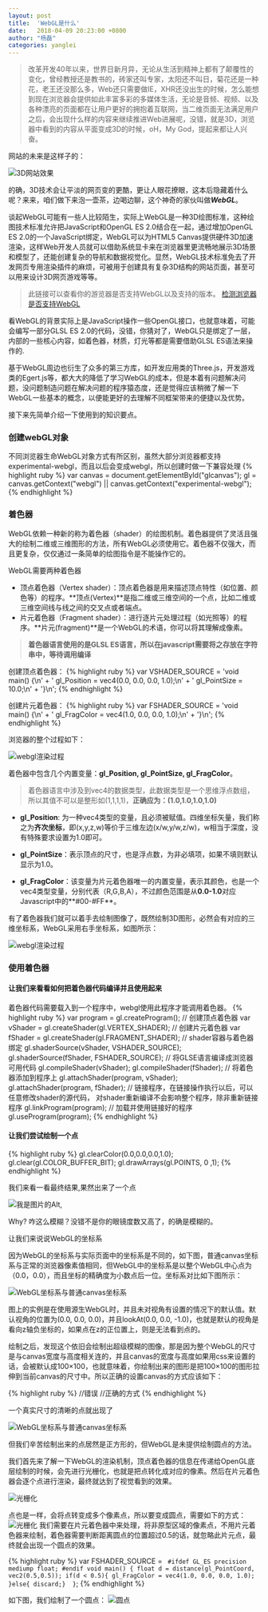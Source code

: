 ```yaml
---
layout: post
title:  'WebGL是什么'
date:   2018-04-09 20:23:00 +0800
author: "杨磊"
categories: yanglei
---
```



> 改革开发40年以来，世界日新月异，无论从生活到精神上都有了颠覆性的变化，曾经教授还是教书的，砖家还叫专家，太阳还不叫日，菊花还是一种花，老王还没那么多，Web还只需要做IE，XHR还没出生的时候，怎么能想到现在浏览器会提供如此丰富多彩的多媒体生活，无论是音频、视频、以及各种漂亮的页面都在让用户更好的拥抱着互联网，当二维页面无法满足用户之后，会出现什么样的内容来继续推进Web进展呢，没错，就是3D，浏览器中看到的内容从平面变成3D的时候，oH，My God，提起来都让人兴奋。

网站的未来是这样子的：

![3D网站效果](/assets/img/yanglei10-2.gif)

的确，3D技术会让平淡的网页变的更酷，更让人眼花撩眼，这本后隐藏着什么呢？来来，咱们做下来泡一壶茶，边喝边聊，这个神奇的家伙叫做***WebGL***。

谈起WebGL可能有一些人比较陌生，实际上WebGL是一种3D绘图标准，这种绘图技术标准允许把JavaScript和OpenGL ES 2.0结合在一起，通过增加OpenGL ES 2.0的一个JavaScript绑定，WebGL可以为HTML5 Canvas提供硬件3D加速渲染，这样Web开发人员就可以借助系统显卡来在浏览器里更流畅地展示3D场景和模型了，还能创建复杂的导航和数据视觉化。显然，WebGL技术标准免去了开发网页专用渲染插件的麻烦，可被用于创建具有复杂3D结构的网站页面，甚至可以用来设计3D网页游戏等等。
> 此链接可以查看你的游览器是否支持WebGL以及支持的版本。
> [检测浏览器是否支持WebGL](http://webglreport.com)


看WebGL的背景实际上是JavaScript操作一些OpenGL接口，也就意味着，可能会编写一部分GLSL ES 2.0的代码，没错，你猜对了，WebGL只是绑定了一层，内部的一些核心内容，如着色器，材质，灯光等都是需要借助GLSL ES语法来操作的.

基于WebGL周边也衍生了众多的第三方库，如开发应用类的Three.js，开发游戏类的Egert.js等，都大大的降低了学习WebGL的成本，但是本着有问题解决问题，没问题制造问题在解决问题的程序猿态度，还是觉得应该稍微了解一下WebGL一些基本的概念，以便能更好的去理解不同框架带来的便捷以及优势。

接下来先简单介绍一下使用到的知识要点。

### 创建webGL对象
不同浏览器生命WebGL对象方式有所区别，虽然大部分浏览器都支持experimental-webgl，而且以后会变成webgl，所以创建时做一下兼容处理
{% highlight ruby %}
var canvas = document.getElementById("glcanvas");
gl = canvas.getContext("webgl") || canvas.getContext("experimental-webgl");
{% endhighlight %}

### 着色器
WebGL依赖一种新的称为着色器（shader）的绘图机制。着色器提供了灵活且强大的绘制二维或三维图形的方法，所有WebGL必须使用它。着色器不仅强大，而且更复杂，仅仅通过一条简单的绘图指令是不能操作它的。


WebGL需要两种着色器

- 顶点着色器（Vertex shader）：顶点着色器是用来描述顶点特性（如位置、颜色等）的程序。**顶点(Vertex)**是指二维或三维空间的一个点，比如二维或三维空间线与线之间的交叉点或者端点。
- 片元着色器（Fragment shader）：进行逐片元处理过程（如光照等）的程序。**片元(fragment)**是一个WebGL的术语，你可以将其理解成像素。

 > **着色器语言使用的是GLSL ES语言，所以在javascript需要将之存放在字符串中，等待调用编译**

 创建顶点着色器：
{% highlight ruby %}
var VSHADER_SOURCE = 
  'void main() {\n' +
    '  gl_Position = vec4(0.0, 0.0, 0.0, 1.0);\n' +
    '  gl_PointSize = 10.0;\n' + 
  '}\n';
{% endhighlight %}

创建片元着色器：
{% highlight ruby %}
 var FSHADER_SOURCE =
    'void main() {\n' +
    '  gl_FragColor = vec4(1.0, 0.0, 0.0, 1.0);\n' +
'}\n';
{% endhighlight %}

浏览器的整个过程如下：

![webgl渲染过程](/assets/img/yanglei5.jpg)

着色器中包含几个内置变量：**gl_Position, gl_PointSize, gl_FragColor**。
>着色器语言中涉及到vec4的数据类型，此数据类型是一个思维浮点数组，所以其值不可以是整形如(1,1,1,1)，**正确应为：(1.0,1.0,1.0,1.0)**

- **gl_Position**: 为一种vec4类型的变量，且必须被赋值。四维坐标矢量，我们称之为**齐次坐标**，即(x,y,z,w)等价于三维左边(x/w,y/w,z/w)，w相当于深度，没有特殊要求设置为1.0即可。

- **gl_PointSize**：表示顶点的尺寸，也是浮点数，为非必填项，如果不填则默认显示为1.0。

- **gl_FragColor**：该变量为片元着色器唯一的内置变量，表示其颜色，也是一个vec4类型变量，分别代表（R,G,B,A），不过颜色范围是从**0.0-1.0**对应Javascript中的**#00-#FF**。

有了着色器我们就可以着手去绘制图像了，既然绘制3D图形，必然会有对应的三维坐标系，WebGL采用右手坐标系，如图所示：

![webgl渲染过程](/assets/img/right.jpg)

### 使用着色器
#### 让我们来看看如何把着色器代码编译并且使用起来
着色器代码需要载入到一个程序中，webgl使用此程序才能调用着色器。
{% highlight ruby %}
var program = gl.createProgram();
// 创建顶点着色器 
var vShader = gl.createShader(gl.VERTEX_SHADER);
// 创建片元着色器 
var fShader = gl.createShader(gl.FRAGMENT_SHADER);
// shader容器与着色器绑定 
gl.shaderSource(vShader, VSHADER_SOURCE);
gl.shaderSource(fShader, FSHADER_SOURCE);
// 将GLSE语言编译成浏览器可用代码 
gl.compileShader(vShader);
gl.compileShader(fShader);
// 将着色器添加到程序上 
gl.attachShader(program, vShader);
gl.attachShader(program, fShader);
// 链接程序，在链接操作执行以后，可以任意修改shader的源代码，
对shader重新编译不会影响整个程序，除非重新链接程序 
gl.linkProgram(program);
// 加载并使用链接好的程序 
gl.useProgram(program);
{% endhighlight %}

#### 让我们尝试绘制一个点
{% highlight ruby %}
gl.clearColor(0.0,0.0,0.0,1.0);
gl.clear(gl.COLOR_BUFFER_BIT);
gl.drawArrays(gl.POINTS, 0 ,1);
{% endhighlight %}

我们来看一看最终结果,果然出来了一个点

![我是图片的Alt](/assets/img/yanglei8-2.jpg),

Why? 咋这么模糊？没错不是你的眼镜度数又高了，的确是模糊的。

让我们来说说WebGL的坐标系

因为WebGL的坐标系与实际页面中的坐标系是不同的，如下图，普通canvas坐标系与正常的浏览器像素值相同，但WebGL中的坐标系是以整个WebGL中心点为（0.0，0.0），而且坐标的精确度为小数点后一位。坐标系对比如下图所示：

![WebGL坐标系与普通canvas坐标系](/assets/img/yanglei12-1.jpg)

图上的实例是在使用源生WebGL时，并且未对视角有设置的情况下的默认值。默认视角的位置为(0.0, 0.0, 0.0)，并且lookAt(0.0, 0.0, -1.0)，也就是默认的视角是看向z轴负坐标的，如果点在z的正位置上，则是无法看到点的。

绘制之后，发现这个依旧会绘制出超级模糊的图像，那是因为整个WebGL的尺寸是与canvas宽度与高度相关连的，并且canvas的宽度与高度如果用css来设置的话，会被默认成100×100，也就意味着，你绘制出来的图形是把100×100的图形拉伸到当前canvas的尺寸中。所以正确的设置canvas的方式应该如下：

{% highlight ruby %}
//错误
<canvas id="glcanvas" style="width: 700px; height: 500px;">
//正确的方式
<canvas id="glcanvas" width="700" height="500">
{% endhighlight %}

一个真实尺寸的清晰的点就出现了

![WebGL坐标系与普通canvas坐标系](/assets/img/yanglei6.jpg)

但我们辛苦绘制出来的点居然是正方形的，但WebGL是未提供绘制圆点的方法。

我们首先来了解一下WebGL的渲染机制，顶点着色器的信息在传递给OpenGL底层绘制的时候，会先进行光栅化，也就是把点转化成对应的像素。然后在片元着色器会逐个点进行渲染，最终就达到了视觉看到的效果。

![光栅化](/assets/img/yanglei10-3.jpg)

点也是一样，会将点转变成多个像素点，所以要变成圆点，需要如下的方式：
![光栅化](/assets/img/10-2.jpg)
我们需要在片元着色器中来处理，将非原型区域的像素点，不用片元着色器来绘制，着色器需要判断距离圆点的位置超过0.5的话，就忽略此片元点，最终就会出现一个圆点的效果。

{% highlight ruby %}
var FSHADER_SOURCE = `
 #ifdef GL_ES
     precision mediump float;
 #endif
void main() {
  float d = distance(gl_PointCoord, vec2(0.5,0.5));
    if(d < 0.5){
      gl_FragColor = vec4(1.0, 0.0, 0.0, 1.0);
    }else{ discard;} 
}`;
{% endhighlight %}

如下图，我们绘制了一个圆点：
![圆点](/assets/img/yanglei10-4.png)